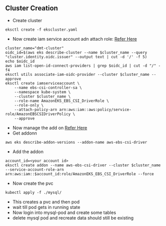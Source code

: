## Cluster Creation

* Create cluster
```
eksctl create -f ekscluster.yaml
```
* Now create iam service account adn attach role: [Refer Here](https://docs.aws.amazon.com/eks/latest/userguide/csi-iam-role.html)
```
cluster_name="dmt-cluster"
oidc_id=$(aws eks describe-cluster --name $cluster_name --query "cluster.identity.oidc.issuer" --output text | cut -d '/' -f 5)
echo $oidc_id
aws iam list-open-id-connect-providers | grep $oidc_id | cut -d "/" -f4
eksctl utils associate-iam-oidc-provider --cluster $cluster_name --approve
eksctl create iamserviceaccount \
    --name ebs-csi-controller-sa \
    --namespace kube-system \
    --cluster $cluster_name \
    --role-name AmazonEKS_EBS_CSI_DriverRole \
    --role-only \
    --attach-policy-arn arn:aws:iam::aws:policy/service-role/AmazonEBSCSIDriverPolicy \
    --approve
```

* Now manage the add on [Refer Here](https://docs.aws.amazon.com/eks/latest/userguide/managing-ebs-csi.html)
* Get addonn
```
aws eks describe-addon-versions --addon-name aws-ebs-csi-driver
```
* Add the addon
```
account_id=<your account id>
eksctl create addon --name aws-ebs-csi-driver --cluster $cluster_name --service-account-role-arn arn:aws:iam::$account_id:role/AmazonEKS_EBS_CSI_DriverRole --force
```

* Now create the pvc
```
kubectl apply -f ./mysql/
```
* This creates a pvc and then pod
* wait till pod gets in running state
* Now login into mysql-pod and create some tables
* delete mysql pod and recreate data should still be existing
